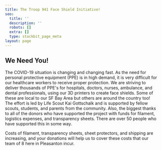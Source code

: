 ```yaml
---
title: The Troop 941 Face Shield Initiative!
seo:
  title: ''
  description: ''
  robots: []
  extra: []
  type: stackbit_page_meta
layout: page
---
```

## We Need You!

The COVID-19 situation is changing and changing fast. As the need for personal protective equipment (PPE) is in high demand, it is very difficult for our healthcare workers to receive proper protection. We are striving to deliver thousands of PPE's for hospitals, doctors, nurses, ambulance, and dental professionals, using our 3D printers to create face shields. Some of these are local to our SF Bay Area but others are around the country too!
The effort is led by Life Scout Kai Gottschalk and is supported by fellow scouts, students, and parents from the community. Also, the biggest thanks to all of the donors who have supported the project with funds for filament, logistics expenses, and transparency sheets. There are over 50 people who have supported this in some way.

Costs of filament, transparency sheets, sheet protectors, and shipping are increasing, and your donations will help us to cover these costs that our team of 8 here in Pleasanton incur.

